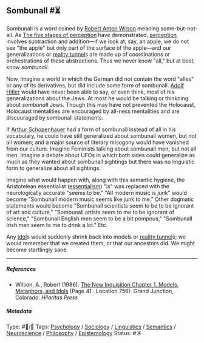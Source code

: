 ## Sombunall  #⏳

Sombunall is a word coined by [Robert Anton Wilson]() meaning some-but-not-all. As [The five stages of perception](The%20five%20stages%20of%20perception.md) have demonstrated, [perception](Perception.md) involves subtraction and addition—if we look at, say, an apple, we do not see "the apple" but only part of the surface of the apple—and our generalizations or [reality tunnel](Reality%20tunnel.md)s are made up of coordinations or orchestrations of these abstractions. Thus we never know "all," but at best, know *sombunall*. 

Now, imagine a world in which the German did not contain the word "alles" or any of its derivatives, but did include some form of sombunall. [Adolf Hitler]() would have never been able to say, or even think, most of his generalizations about the Jews. At most he would be talking or thinkning about *sombunall* Jews. Though this may have not prevented the Holocaust, Holocaust mentalities are encouraged by all-ness mentalities and are discouraged by sombunall statements. 

If [Arthur Schopenhauer]() had a form of sombunall instead of all in his vocabulary, he could have still generalized about sombunall women, but not all women; and a major source of literary misogony would have vanished from our culture. Imagine Feminists talking about sombunall men, but not all men. Imagine a debate about UFOs in which both sides could generalize as much as they wanted about sombunall sightings but there was no linguistic form to generalize about all sightings. 

Imagine what would happen with, along with this semantic hygiene, the Aristotelean essentialist ([essentialism](Essentialism.md)) "is" was replaced with the neurologically accurate "seems to be." "All  modern music is junk" would become "Sombunall modern music seems like junk to me." Other dogmatic statements would become "Sombunall scientists seem to be to be ignorant of art and culture," "Sombunall artists seem to me to be ignorant of science," "Sombunall English men seem to be a bit pompous," "Sombunall Irish men seem to me to drink a lot." Etc. 

Any [Idol](Idol.md)s would suddenly shrink back into models or [reality tunnel](Reality%20tunnel.md)s; we would remember that we created them, or that our ancestors did. We might become startlingly sane. 

---

##### References

* Wilson, A., Robert (1986). [The New Inquisition Chapter 1. Models, Metaphors, and Idols](The%20New%20Inquisition%20Chapter%201.%20Models,%20Metaphors,%20and%20Idols.md) (Page 41 · Location 756). Grand Junction, Colorado: *Hilaritas Press*

##### Metadata

Type: #🔵/🔵 
Tags: [Psychology](Psychology.md) / [Sociology](Sociology.md) / [Linguistics]() / [Semantics](Semantics.md) / [Neuroscience](Neuroscience.md) / [Philosophy](Philosophy.md) / [Epistemology](Epistemology.md) 
Status: #☀️ 
